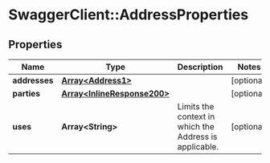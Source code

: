 # SwaggerClient::AddressProperties

## Properties
Name | Type | Description | Notes
------------ | ------------- | ------------- | -------------
**addresses** | [**Array&lt;Address1&gt;**](Address1.md) |  | [optional] 
**parties** | [**Array&lt;InlineResponse200&gt;**](InlineResponse200.md) |  | [optional] 
**uses** | **Array&lt;String&gt;** | Limits the context in which the Address is applicable. | [optional] 


